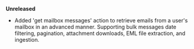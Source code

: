 **Unreleased**

* Added 'get mailbox messages' action to retrieve emails from a user's mailbox in an advanced manner. Supporting bulk messages date filtering, pagination, attachment downloads, EML file extraction, and ingestion.
